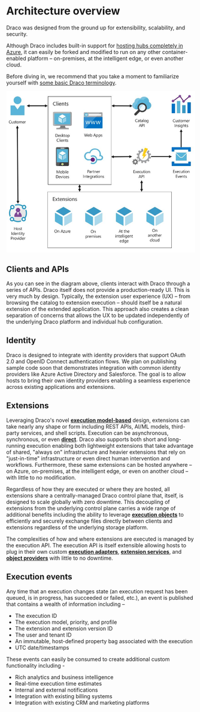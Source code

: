# Architecture overview

Draco was designed from the ground up for extensibility, scalability, and security.

Although Draco includes built-in support for [hosting hubs completely in Azure](azure-architecture.md), it can easily be forked and modified to run on any other container-enabled platform – on-premises, at the intelligent edge, or even another cloud.

Before diving in, we recommend that you take a moment to familiarize yourself with [some basic Draco terminology](definitions.md).

![Architecture overview](/doc/images/arch-overview.JPG)

## Clients and APIs

As you can see in the diagram above, clients interact with Draco through a series of APIs. Draco itself does not provide a production-ready UI. This is very much by design. Typically, the extension user experience (UX) – from browsing the catalog to extension execution – should itself be a natural extension of the extended application. This approach also creates a clean separation of concerns that allows the UX to be updated independently of the underlying Draco platform and individual hub configuration.

## Identity

Draco is designed to integrate with identity providers that support OAuth 2.0 and OpenID Connect authentication flows. We plan on publishing sample code soon that demonstrates integration with common identity providers like Azure Active Directory and Salesforce. The goal is to allow hosts to bring their own identity providers enabling a seamless experience across existing applications and extensions.

## Extensions

Leveraging Draco's novel **[execution model-based](execution-models.md)** design, extensions can take nearly any shape or form including REST APIs, AI/ML models, third-party services, and shell scripts. Execution can be asynchronous, synchronous, or even **[direct](direct-execution.md)**. Draco also supports both short and long-running execution enabling both lightweight extensions that take advantage of shared, "always on" infrastructure and heavier extensions that rely on "just-in-time" infrastructure or even direct human intervention and workflows. Furthermore, these same extensions can be hosted anywhere – on Azure, on-premises, at the intelligent edge, or even on another cloud – with little to no modification.

Regardless of how they are executed or where they are hosted, all extensions share a centrally-managed Draco control plane that, itself, is designed to scale globally with zero downtime. This decoupling of extensions from the underlying control plane carries a wide range of additional benefits including the ability to leverage **[execution objects](execution-objects.md)** to efficiently and securely exchange files directly between clients and extensions regardless of the underlying storage platform.

The complexities of how and where extensions are executed is managed by the execution API. The execution API is itself extensible allowing hosts to plug in their own custom **[execution adapters](execution-models.md)**, **[extension services](extension-services.md)**, and **[object providers](execution-objects.md)** with little to no downtime.

## Execution events

Any time that an execution changes state (an execution request has been queued, is in progress, has succeeded or failed, etc.), an event is published that contains a wealth of information including –

- The execution ID
- The execution model, priority, and profile
- The extension and extension version ID
- The user and tenant ID
- An immutable, host-defined property bag associated with the execution
- UTC date/timestamps

These events can easily be consumed to create additional custom functionality including -

- Rich analytics and business intelligence
- Real-time execution time estimates
- Internal and external notifications
- Integration with existing billing systems
- Integration with existing CRM and marketing platforms